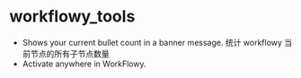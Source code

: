 # workflowy_tools

- Shows your current bullet count in a banner message. 统计 workflowy 当前节点的所有子节点数量
- Activate anywhere in WorkFlowy.
